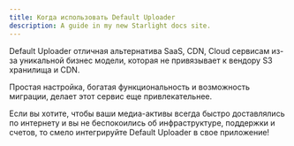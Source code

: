 ```yaml
---
title: Когда использовать Default Uploader
description: A guide in my new Starlight docs site.
---
```


Default Uploader отличная альтернатива SaaS, CDN, Cloud сервисам 
из-за уникальной бизнес модели, которая не привязывает к вендору S3 хранилища и CDN.

Простая настройка, богатая функциональность и возможность миграции, делает этот сервис еще привлекательнее.

Если вы хотите, чтобы ваши медиа-активы всегда быстро доставлялись по интернету 
и вы не беспокоились об инфраструктуре, поддержки и счетов, то смело интегрируйте Default Uploader в свое приложение!